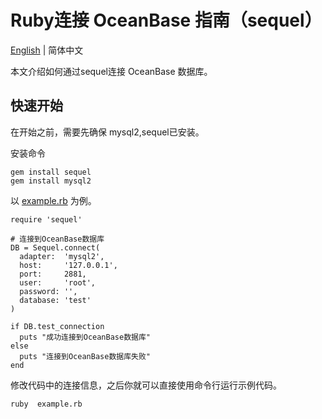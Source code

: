 # Ruby连接 OceanBase 指南（sequel）

[English](README.md) | 简体中文

本文介绍如何通过sequel连接 OceanBase 数据库。

## 快速开始

在开始之前，需要先确保 mysql2,sequel已安装。

安装命令

```
gem install sequel
gem install mysql2
```

以 [example.rb](example.rb) 为例。
```
require 'sequel'

# 连接到OceanBase数据库
DB = Sequel.connect(
  adapter:  'mysql2',
  host:     '127.0.0.1',
  port:     2881,
  user:     'root',
  password: '',
  database: 'test'
)

if DB.test_connection
  puts "成功连接到OceanBase数据库"
else
  puts "连接到OceanBase数据库失败"
end

```

修改代码中的连接信息，之后你就可以直接使用命令行运行示例代码。

```bash
ruby  example.rb
```
